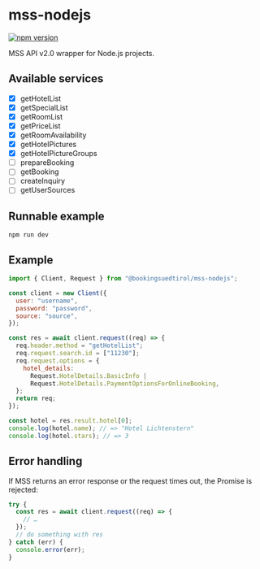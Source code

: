 # mss-nodejs

[![npm version](https://img.shields.io/npm/v/@bookingsuedtirol/mss-nodejs.svg?style=flat)](https://www.npmjs.com/package/@bookingsuedtirol/mss-nodejs)

MSS API v2.0 wrapper for Node.js projects.

## Available services

- [x] getHotelList
- [x] getSpecialList
- [x] getRoomList
- [x] getPriceList
- [x] getRoomAvailability
- [x] getHotelPictures
- [x] getHotelPictureGroups
- [ ] prepareBooking
- [ ] getBooking
- [ ] createInquiry
- [ ] getUserSources

## Runnable example

`npm run dev`

## Example

```js
import { Client, Request } from "@bookingsuedtirol/mss-nodejs";

const client = new Client({
  user: "username",
  password: "password",
  source: "source",
});

const res = await client.request((req) => {
  req.header.method = "getHotelList";
  req.request.search.id = ["11230"];
  req.request.options = {
    hotel_details:
      Request.HotelDetails.BasicInfo |
      Request.HotelDetails.PaymentOptionsForOnlineBooking,
  };
  return req;
});

const hotel = res.result.hotel[0];
console.log(hotel.name); // => "Hotel Lichtenstern"
console.log(hotel.stars); // => 3
```

## Error handling

If MSS returns an error response or the request times out, the Promise is rejected:

```js
try {
  const res = await client.request((req) => {
    // …
  });
  // do something with res
} catch (err) {
  console.error(err);
}
```
